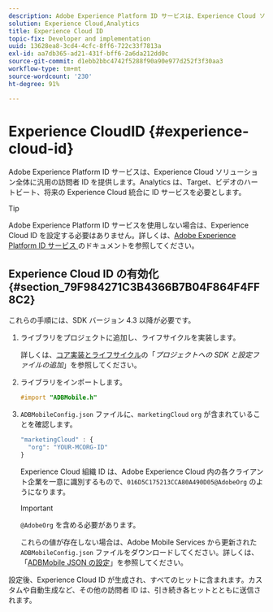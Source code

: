 ```yaml
---
description: Adobe Experience Platform ID サービスは、Experience Cloud ソリューション全体に汎用の訪問者 ID を提供します。Analytics は、Target、ビデオのハートビート、将来の Experience Cloud 統合に ID サービスを必要とします。
solution: Experience Cloud,Analytics
title: Experience Cloud ID
topic-fix: Developer and implementation
uuid: 13628ea8-3cd4-4cfc-8ff6-722c33f7813a
exl-id: aa7db365-ad21-431f-bff6-2a6da212dd0c
source-git-commit: d1ebb2bbc4742f5288f90a90e977d252f3f30aa3
workflow-type: tm+mt
source-wordcount: '230'
ht-degree: 91%

---
```


# Experience CloudID {#experience-cloud-id}

Adobe Experience Platform ID サービスは、Experience Cloud ソリューション全体に汎用の訪問者 ID を提供します。Analytics は、Target、ビデオのハートビート、将来の Experience Cloud 統合に ID サービスを必要とします。

>[!TIP]
>
>Adobe Experience Platform ID サービスを使用しない場合は、Experience Cloud ID を設定する必要はありません。詳しくは、[Adobe Experience Platform ID サービス ](https://experienceleague.adobe.com/docs/id-service/using/home.html?lang=ja) のドキュメントを参照してください。

## Experience Cloud ID の有効化 {#section_79F984271C3B4366B7B04F864F4FF8C2}

これらの手順には、SDK バージョン 4.3 以降が必要です。

1. ライブラリをプロジェクトに追加し、ライフサイクルを実装します。

   詳しくは、[コア実装とライフサイクル](/help/ios/getting-started/dev-qs.md)の「*プロジェクトへの SDK と設定ファイルの追加*」を参照してください。
1. ライブラリをインポートします。

   ```objective-c
   #import "ADBMobile.h"
   ```

1. `ADBMobileConfig.json` ファイルに、`marketingCloud` `org` が含まれていることを確認します。

   ```js
   "marketingCloud" : { 
     "org": "YOUR-MCORG-ID" 
   }
   ```

   Experience Cloud 組織 ID は、Adobe Experience Cloud 内の各クライアント企業を一意に識別するもので、`016D5C175213CCA80A490D05@AdobeOrg` のようになります。

   >[!IMPORTANT]
   >
   >`@AdobeOrg` を含める必要があります。

   これらの値が存在しない場合は、Adobe Mobile Services から更新された `ADBMobileConfig.json` ファイルをダウンロードしてください。詳しくは、「[ADBMobile JSON の設定](/help/ios/getting-started/requirements.md)」を参照してください。

設定後、Experience Cloud ID が生成され、すべてのヒットに含まれます。カスタムや自動生成など、その他の訪問者 ID は、引き続き各ヒットとともに送信されます。

